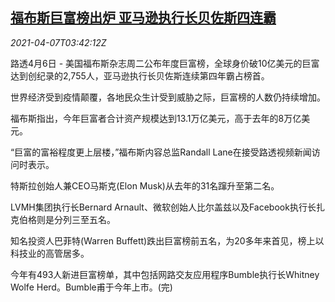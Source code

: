 <!--1617768062000-->
[福布斯巨富榜出炉 亚马逊执行长贝佐斯四连霸](https://cn.reuters.com/article/forbes-billionaire-list-amazon-0407-idCNKBS2BU09N)
------

<div><i>2021-04-07T03:42:12Z</i></div><p>路透4月6日 - 美国福布斯杂志周二公布年度巨富榜，全球身价破10亿美元的巨富达到创纪录的2,755人，亚马逊执行长贝佐斯连续第四年霸占榜首。</p><p>世界经济受到疫情颠覆，各地民众生计受到威胁之际，巨富榜的人数仍持续增加。</p><p>福布斯指出，今年巨富者合计资产规模达到13.1万亿美元，高于去年的8万亿美元。</p><p>“巨富的富裕程度更上层楼，”福布斯内容总监Randall Lane在接受路透视频新闻访问时表示。</p><p>特斯拉创始人兼CEO马斯克(Elon Musk)从去年的31名蹿升至第二名。</p><p>LVMH集团执行长Bernard Arnault、微软创始人比尔盖兹以及Facebook执行长扎克伯格则是分列三至五名。</p><p>知名投资人巴菲特(Warren Buffett)跌出巨富榜前五名，为20多年来首见，榜上以科技业的高管居多。</p><p>今年有493人新进巨富榜单，其中包括网路交友应用程序Bumble执行长Whitney Wolfe Herd。Bumble甫于今年上市。(完)</p>
